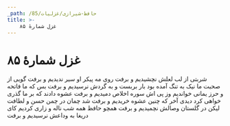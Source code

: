 ```yaml
---
_path: /حافظ-شیرازی/غزلیات/85
title: >-
    غزل شمارهٔ ۸۵
---
```

# غزل شمارهٔ ۸۵

شربتی از لب لعلش نچشیدیم و برفت
روی مه پیکر او سیر ندیدیم و برفت
گویی از صحبت ما نیک به تنگ آمده بود
بار بربست و به گردش نرسیدیم و برفت
بس که ما فاتحه و حرز یمانی خواندیم
وز پی اش سوره اخلاص دمیدیم و برفت
عشوه دادند که بر ما گذری خواهی کرد
دیدی آخر که چنین عشوه خریدیم و برفت
شد چمان در چمن حسن و لطافت لیکن
در گلستان وصالش نچمیدیم و برفت
همچو حافظ همه شب ناله و زاری کردیم
کای دریغا به وداعش نرسیدیم و برفت
